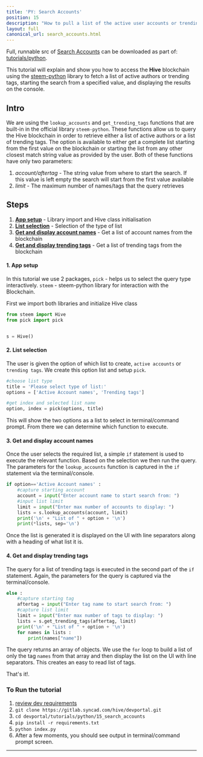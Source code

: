 ```yaml
---
title: 'PY: Search Accounts'
position: 15
description: "How to pull a list of the active user accounts or trending tags from the blockchain using Python."
layout: full
canonical_url: search_accounts.html
---              
```

<span class="fa-pull-left top-of-tutorial-repo-link"><span class="first-word">Full</span>, runnable src of [Search Accounts](https://gitlab.syncad.com/hive/devportal/-/tree/master/tutorials/python/tutorials/15_search_accounts) can be downloaded as part of: [tutorials/python](https://gitlab.syncad.com/hive/devportal/-/tree/master/tutorials/python).</span>
<br>



This tutorial will explain and show you how to access the **Hive** blockchain using the [steem-python](https://github.com/steemit/steem-python) library to fetch a list of active authors or trending tags, starting the search from a specified value, and displaying the results on the console.

## Intro

We are using the `lookup_accounts` and `get_trending_tags` functions that are built-in in the official library `steem-python`. These functions allow us to query the Hive blockchain in order to retrieve either a list of active authors or a list of trending tags. The option is available to either get a complete list starting from the first value on the blockchain or starting the list from any other closest match string value as provided by the user. Both of these functions have only two parameters:

1.  _account/aftertag_ - The string value from where to start the search. If this value is left empty the search will start from the first value available
1.  _limit_ - The maximum number of names/tags that the query retrieves

## Steps

1.  [**App setup**](#setup) - Library import and Hive class initialisation
1.  [**List selection**](#list) - Selection of the type of list
1.  [**Get and display account names**](#accounts) - Get a list of account names from the blockchain
1.  [**Get and display trending tags**](#tags) - Get a list of trending tags from the blockchain

#### 1. App setup<a name="setup"></a>

In this tutorial we use 2 packages, `pick` - helps us to select the query type interactively. `steem` - steem-python library for interaction with the Blockchain.

First we import both libraries and initialize Hive class

```python
from steem import Hive
from pick import pick


s = Hive()
```

#### 2. List selection<a name="list"></a>

The user is given the option of which list to create, `active accounts` or `trending tags`. We create this option list and setup `pick`.

```python
#choose list type
title = 'Please select type of list:'
options = ['Active Account names', 'Trending tags']

#get index and selected list name
option, index = pick(options, title)
```

This will show the two options as a list to select in terminal/command prompt. From there we can determine which function to execute.

#### 3. Get and display account names<a name="accounts"></a>

Once the user selects the required list, a simple `if` statement is used to execute the relevant function. Based on the selection we then run the query. The parameters for the `lookup_accounts` function is captured in the `if` statement via the terminal/console.

```python
if option=='Active Account names' :
	#capture starting account
	account = input("Enter account name to start search from: ")
	#input list limit
	limit = input("Enter max number of accounts to display: ")
	lists = s.lookup_accounts(account, limit)
	print('\n' + "List of " + option + '\n')
	print(*lists, sep='\n')
```

Once the list is generated it is displayed on the UI with line separators along with a heading of what list it is.

#### 4. Get and display trending tags<a name="tags"></a>

The query for a list of trending tags is executed in the second part of the `if` statement. Again, the parameters for the query is captured via the terminal/console.

```python
else :
	#capture starting tag
	aftertag = input("Enter tag name to start search from: ")
	#capture list limit
	limit = input("Enter max number of tags to display: ")
	lists = s.get_trending_tags(aftertag, limit)
	print('\n' + "List of " + option + '\n')
	for names in lists :
		print(names["name"])
```

The query returns an array of objects. We use the `for` loop to build a list of only the tag `names` from that array and then display the list on the UI with line separators. This creates an easy to read list of tags.

That's it!.

### To Run the tutorial

1.  [review dev requirements](getting_started.html)
1.  `git clone https://gitlab.syncad.com/hive/devportal.git`
1.  `cd devportal/tutorials/python/15_search_accounts`
1.  `pip install -r requirements.txt`
1.  `python index.py`
1.  After a few moments, you should see output in terminal/command prompt screen.


---
